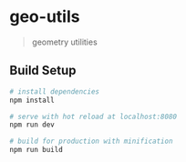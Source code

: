 # geo-utils

> geometry utilities

## Build Setup

``` bash
# install dependencies
npm install

# serve with hot reload at localhost:8080
npm run dev

# build for production with minification
npm run build

```
